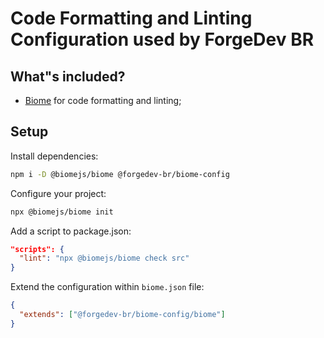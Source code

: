 # Code Formatting and Linting Configuration used by ForgeDev BR

## What"s included?

- [Biome](https://biomejs.dev/) for code formatting and linting;

## Setup

Install dependencies:
```bash
npm i -D @biomejs/biome @forgedev-br/biome-config
```

Configure your project:
```bash
npx @biomejs/biome init
```

Add a script to package.json:
```json
"scripts": {
  "lint": "npx @biomejs/biome check src"
}
```

Extend the configuration within `biome.json` file:
```json
{
  "extends": ["@forgedev-br/biome-config/biome"]
}
```
